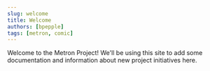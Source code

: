 ```yaml
---
slug: welcome
title: Welcome
authors: [bpepple]
tags: [metron, comic]
---
```


Welcome to the Metron Project! We'll be using this site to add some documentation and information about new project initiatives here.
